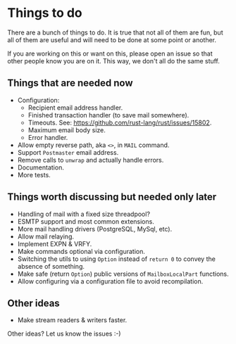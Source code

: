 # Things to do

There are a bunch of things to do. It is true that not all of them are fun, but all of them are
useful and will need to be done at some point or another.

If you are working on this or want on this, please open an issue so that other people know you are on it. This way, we don't all do the same stuff.

## Things that are needed now

* Configuration:
    * Recipient email address handler.
    * Finished transaction handler (to save mail somewhere).
    * Timeouts. See: https://github.com/rust-lang/rust/issues/15802.
    * Maximum email body size.
    * Error handler.
* Allow empty reverse path, aka `<>`, in `MAIL` command.
* Support `Postmaster` email address.
* Remove calls to `unwrap` and actually handle errors.
* Documentation.
* More tests.

## Things worth discussing but needed only later

* Handling of mail with a fixed size threadpool?
* ESMTP support and most common extensions.
* More mail handling drivers (PostgreSQL, MySql, etc).
* Allow mail relaying.
* Implement EXPN & VRFY.
* Make commands optional via configuration.
* Switching the utils to using `Option` instead of `return 0` to convey the absence of something.
* Make safe (return `Option`) public versions of `MailboxLocalPart` functions.
* Allow configuring via a configuration file to avoid recompilation.

## Other ideas

* Make stream readers & writers faster.

Other ideas? Let us know the issues :-)
